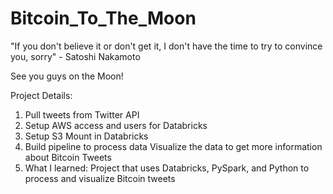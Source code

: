 # Bitcoin_To_The_Moon

"If you don't believe it or don't get it, I don't have the time to try to convince you, sorry" - Satoshi Nakamoto

See you guys on the Moon!

Project Details:

1. Pull tweets from Twitter API
2. Setup AWS access and users for Databricks 
3. Setup S3 Mount in Databricks 
4. Build pipeline to process data Visualize the data to get more information about Bitcoin Tweets 
5. What I learned: Project that uses Databricks, PySpark, and Python to process and visualize Bitcoin tweets
